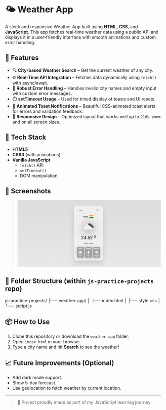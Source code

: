 
# 🌤️ Weather App

A sleek and responsive Weather App built using **HTML**, **CSS**, and **JavaScript**. This app fetches real-time weather data using a public API and displays it in a user-friendly interface with smooth animations and custom error handling.

## 🚀 Features

- 🔍 **City-based Weather Search** – Get the current weather of any city.
- 🌐 **Real-Time API Integration** – Fetches data dynamically using `fetch()` with async/await.
- 🧠 **Robust Error Handling** – Handles invalid city names and empty input with custom error messages.
- ⏱️ **setTimeout Usage** – Used for timed display of toasts and UI resets.
- 💬 **Animated Toast Notifications** – Beautiful CSS-animated toast alerts for errors and validation feedback.
- 📱 **Responsive Design** – Optimized layout that works well up to `210% zoom` and on all screen sizes.

## 🧰 Tech Stack

- **HTML5**
- **CSS3** (with animations)
- **Vanilla JavaScript**
  - `fetch()` API
  - `setTimeout()`
  - DOM manipulation

## 📸 Screenshots

> ![alt text](<Screenshot 2025-06-28 191919.png>)

## 📂 Folder Structure (within `js-practice-projects` repo)

js-practice-projects/
├── weather-app/
│ ├── index.html
│ ├── style.css
│ └── script.js



## 📦 How to Use

1. Clone this repository or download the `weather-app` folder.
2. Open `index.html` in your browser.
3. Type a city name and hit **Search** to see the weather!

## 📈 Future Improvements (Optional)

- Add dark mode support.
- Show 5-day forecast.
- Use geolocation to fetch weather by current location.

---

> 🎉 Project proudly made as part of my JavaScript learning journey.



